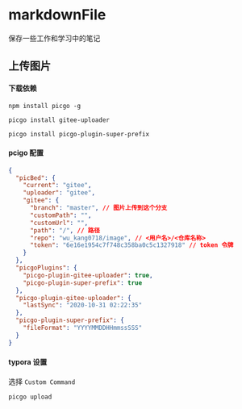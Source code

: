 # markdownFile

保存一些工作和学习中的笔记

## 上传图片

#### 下载依赖

`npm install picgo -g`

`picgo install gitee-uploader`

`picgo install picgo-plugin-super-prefix`

#### pcigo 配置

```json
{
  "picBed": {
    "current": "gitee",
    "uploader": "gitee",
    "gitee": {
      "branch": "master", // 图片上传到这个分支
      "customPath": "",
      "customUrl": "",
      "path": "/", // 路径
      "repo": "wu_kang0718/image", // <用户名>/<仓库名称>
      "token": "6e16e1954c7f748c358ba0c5c1327918" // token 令牌
    }
  },
  "picgoPlugins": {
    "picgo-plugin-gitee-uploader": true,
    "picgo-plugin-super-prefix": true
  },
  "picgo-plugin-gitee-uploader": {
    "lastSync": "2020-10-31 02:22:35"
  },
  "picgo-plugin-super-prefix": {
    "fileFormat": "YYYYMMDDHHmmssSSS"
  }
}
```

#### typora 设置

选择 `Custom Command`

`picgo upload`